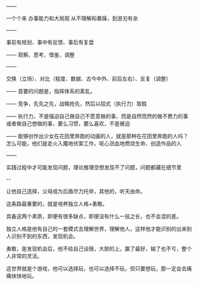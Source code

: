 ——

一个个来
办事能力和大局观
从不理解和暴躁，到游刃有余

——

事前有规划、事中有反馈、事后有复盘

——
观察、思考、借鉴、调整

——

交换（立场）、对比（程度、数据、古今中外、前后左右）、反复（调整）

——
首要的问题是，指挥体系的紊乱。

——
竞争，先先之先，战略抢先，然后以招式（执行力）取胜

——
执行力，不是强迫自己做自己不愿意做的事，而是自然而然的做不费力的事或者做自己想做的事，要么习惯，要么喜欢，不是被迫

——
能够创作出少女在花田里奔跑的动画的人，就是那种在花田里奔跑的人吗？怎么可能，他们是走火入魔地伏案工作，呕心沥血地燃烧生命、创造作品的人

——

实践过程中才可能发现问题，理论推理空想发现不了问题，问题都藏在细节里

--

让他自己选择，父母成为后盾尽力托举，其他的，听天由命。

这条路最重要的，就是培养独立人格+勇敢。

具备这两个素质，即便有很多缺点，即便没有什么一技之长，也不会混的差。

独立人格是他有自己的一套模式去理解世界，理解他人，这样他才能识别的出来别人识别不到的东西，发现机会。

勇敢，是发现机会后，他不给自己设限，大胆的上，赢了最好，输了也不亏，整个人非常的灵活。

这世界就是个游戏，他可以选择玩，也可以选择不玩，但只要想玩，那一定会去痛痛快快地玩。
